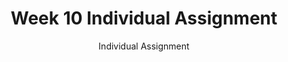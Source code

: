 ---
title: Week 10 Individual Assignment
subtitle: Individual Assignment
type: assignment
points: 100
week: "10"
---